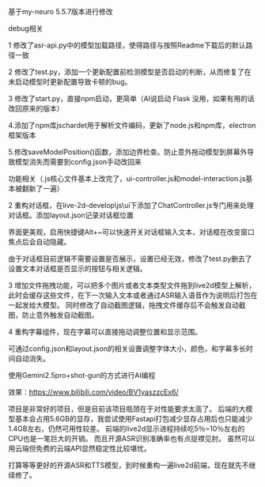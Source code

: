 基于my-neuro 5.5.7版本进行修改

debug相关

1 修改了asr-api.py中的模型加载路径，使得路径与按照Readme下载后的默认路径一致

2 修改了test.py，添加一个更新配置前检测模型是否启动的判断，从而修复了在未启动模型时更新配置导致卡顿的bug。

3 修改了start.py，直接npm启动，更简单（AI说启动 Flask 没用，如果有用的话改回原来的版本）

4.添加了npm库jschardet用于解析文件编码，更新了node.js和npm库，electron框架版本

5.修改saveModelPosition()函数，添加边界检查。防止意外拖动模型到屏幕外导致模型消失而需要到config.json手动改回来

功能相关（.js核心文件基本上改完了，ui-controller.js和model-interaction.js基本被翻新了一遍）

2 重构对话框，在live-2d-develop\js\ui下添加了ChatController.js专门用来处理对话框。添加layout.json记录对话框位置

界面更美观，启用快捷键Alt+~可以快速开关对话框输入文本，对话框在改变窗口焦点后会自动隐藏。

由于对话框目前逻辑不需要设置是否展示，设置已经无效，修改了test.py删去了设置文本对话框是否显示的按钮与相关逻辑。

3 增加文件拖拽功能，可以把多个图片或者文本类型文件拖到live2d模型上解析，此时会缓存这些文件，在下一次输入文本或者通过ASR输入语音作为说明后打包在一起发给大模型。
同时修改了自动截图逻辑，拖拽文件缓存后不会触发自动截图，防止意外触发自动截图。

4 重构字幕组件，现在字幕可以直接拖动调整位置和显示范围。

可通过config.json和layout.json的相关设置调整字体大小，颜色，和字幕多长时间自动消失。

使用Gemini2.5pro+shot-gun的方式进行AI编程

效果：https://www.bilibili.com/video/BV1yaszzcEx6/

项目是非常好的项目，但是目前该项目瓶颈在于对性能要求太高了。
后端的大模型基本会占用5.6GB的显存，我尝试使用Fastapi打包减少显存占用后也只能减少1.4GB左右，仍然可用性较差。
前端的live2d显示进程持续吃5％~10％左右的CPU也是一笔巨大的开销。
而且开源ASR识别准确率也有点捉襟见肘。
虽然可以用云端但免费的云端API显然稳定性比较堪忧。

打算等等更好的开源ASR和TTS模型，到时候重构一遍live2d前端，现在就先不继续修了。




